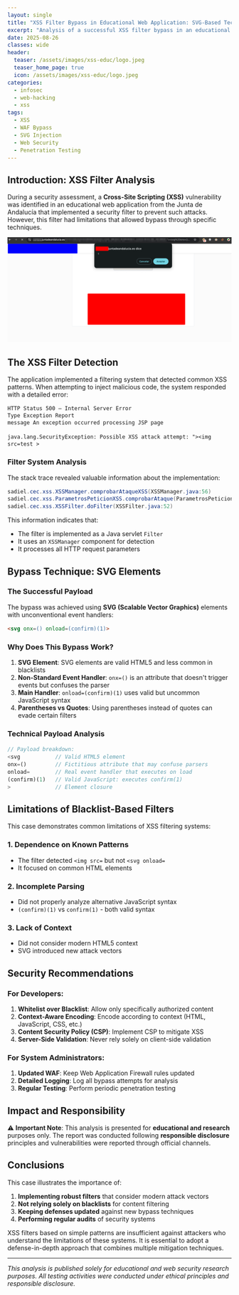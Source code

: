 ```yaml
---
layout: single
title: "XSS Filter Bypass in Educational Web Application: SVG-Based Techniques"
excerpt: "Analysis of a successful XSS filter bypass in an educational web application using SVG elements with event handlers, demonstrating limitations in content filtering systems."
date: 2025-08-26
classes: wide
header:
  teaser: /assets/images/xss-educ/logo.jpeg
  teaser_home_page: true
  icon: /assets/images/xss-educ/logo.jpeg
categories:
  - infosec
  - web-hacking
  - xss
tags:  
  - XSS
  - WAF Bypass
  - SVG Injection
  - Web Security
  - Penetration Testing
---
```


## Introduction: XSS Filter Analysis

During a security assessment, a **Cross-Site Scripting (XSS)** vulnerability was identified in an educational web application from the Junta de Andalucía that implemented a security filter to prevent such attacks. However, this filter had limitations that allowed bypass through specific techniques.

![PoC1](/assets/images/xss-educ/image.png)

## The XSS Filter Detection

The application implemented a filtering system that detected common XSS patterns. When attempting to inject malicious code, the system responded with a detailed error:

```
HTTP Status 500 – Internal Server Error
Type Exception Report
message An exception occurred processing JSP page

java.lang.SecurityException: Possible XSS attack attempt: "><img src=test >
```

### Filter System Analysis

The stack trace revealed valuable information about the implementation:

```java
sadiel.cec.xss.XSSManager.comprobarAtaqueXSS(XSSManager.java:56)
sadiel.cec.xss.ParametrosPeticionXSS.comprobarAtaque(ParametrosPeticionXSS.java:84)
sadiel.cec.xss.XSSFilter.doFilter(XSSFilter.java:52)
```

This information indicates that:
- The filter is implemented as a Java servlet `Filter`
- It uses an `XSSManager` component for detection
- It processes all HTTP request parameters

## Bypass Technique: SVG Elements

### The Successful Payload

The bypass was achieved using **SVG (Scalable Vector Graphics)** elements with unconventional event handlers:

```html
<svg onx=() onload=(confirm)(1)>
```

### Why Does This Bypass Work?

1. **SVG Element**: SVG elements are valid HTML5 and less common in blacklists
2. **Non-Standard Event Handler**: `onx=()` is an attribute that doesn't trigger events but confuses the parser
3. **Main Handler**: `onload=(confirm)(1)` uses valid but uncommon JavaScript syntax
4. **Parentheses vs Quotes**: Using parentheses instead of quotes can evade certain filters

### Technical Payload Analysis

```javascript
// Payload breakdown:
<svg           // Valid HTML5 element
onx=()         // Fictitious attribute that may confuse parsers
onload=        // Real event handler that executes on load
(confirm)(1)   // Valid JavaScript: executes confirm(1)
>              // Element closure
```

## Limitations of Blacklist-Based Filters

This case demonstrates common limitations of XSS filtering systems:

### 1. **Dependence on Known Patterns**
- The filter detected `<img src=` but not `<svg onload=`
- It focused on common HTML elements

### 2. **Incomplete Parsing**
- Did not properly analyze alternative JavaScript syntax
- `(confirm)(1)` vs `confirm(1)` - both valid syntax

### 3. **Lack of Context**
- Did not consider modern HTML5 context
- SVG introduced new attack vectors

## Security Recommendations

### For Developers:
1. **Whitelist over Blacklist**: Allow only specifically authorized content
2. **Context-Aware Encoding**: Encode according to context (HTML, JavaScript, CSS, etc.)
3. **Content Security Policy (CSP)**: Implement CSP to mitigate XSS
4. **Server-Side Validation**: Never rely solely on client-side validation

### For System Administrators:
1. **Updated WAF**: Keep Web Application Firewall rules updated
2. **Detailed Logging**: Log all bypass attempts for analysis
3. **Regular Testing**: Perform periodic penetration testing

## Impact and Responsibility

⚠️ **Important Note**: This analysis is presented for **educational and research** purposes only. The report was conducted following **responsible disclosure** principles and vulnerabilities were reported through official channels.

## Conclusions

This case illustrates the importance of:

1. **Implementing robust filters** that consider modern attack vectors
2. **Not relying solely on blacklists** for content filtering
3. **Keeping defenses updated** against new bypass techniques
4. **Performing regular audits** of security systems

XSS filters based on simple patterns are insufficient against attackers who understand the limitations of these systems. It is essential to adopt a defense-in-depth approach that combines multiple mitigation techniques.

---

*This analysis is published solely for educational and web security research purposes. All testing activities were conducted under ethical principles and responsible disclosure.*
